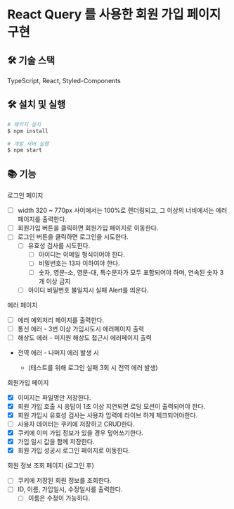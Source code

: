 # React Query 를 사용한 회원 가입 페이지 구현

## 🛠️ 기술 스택

TypeScript, React, Styled-Components

## 🛠️ 설치 및 실행

```bash
# 패키지 설치
$ npm install

# 개발 서버 실행
$ npm start
```

## 📚 기능

로그인 페이지

- [ ] width 320 ~ 770px 사이에서는 100%로 렌더링되고, 그 이상의 너비에서는 에러페이지를 출력한다.
- [ ] 회원가입 버튼을 클릭하면 회원가입 페이지로 이동한다.
- [ ] 로그인 버튼을 클릭하면 로그인을 시도한다.
  - [ ] 유효성 검사를 시도한다.
    - [ ] 아이디는 이메일 형식이어야 한다.
    - [ ] 비밀번호는 13자 이하여야 한다.
    - [ ] 숫자, 영문-소, 영문-대, 특수문자가 모두 포함되어야 하며, 연속된 숫자 3개 이상 금지
  - [ ] 아이디 비밀번호 불일치시 실패 Alert를 띄운다.

에러 페이지

- [ ] 에러 예외처리 페이지를 출력한다.
- [ ] 통신 에러 - 3번 이상 가입시도시 에러페이지 출력
- [ ] 해상도 에러 - 미지원 해상도 접근시 에러페이지 출력
- 전역 에러 - 나머지 에러 발생 시

  - (테스트를 위해 로그인 실패 3회 시 전역 에러 발생)

회원가입 페이지

- [x] 이미지는 파일명만 저장한다.
- [x] 회원 가입 호출 시 응답이 1초 이상 지연되면 로딩 모션이 출력되어야 한다.
- [x] 회원 가입시 유효성 검사는 사용자 입력에 라이브 하게 체크되어야한다.
- [ ] 사용자 데이터는 쿠키에 저장하고 CRUD한다.
- [x] 쿠키에 이미 가입 정보가 있을 경우 덮어쓰기한다.
- [x] 가입 일시 값을 함께 저장한다.
- [x] 회원 가입 성공시 로그인 페이지로 이동한다.

회원 정보 조회 페이지 (로그인 후)

- [ ] 쿠키에 저장된 회원 정보를 조회한다.
- [ ] ID, 이름, 가입일시, 수정일시를 출력한다.
  - [ ] 이름은 수정이 가능하다.
